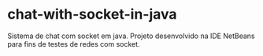 chat-with-socket-in-java
========================

Sistema de chat com socket em java. Projeto desenvolvido na IDE NetBeans para fins de testes de redes com socket.
